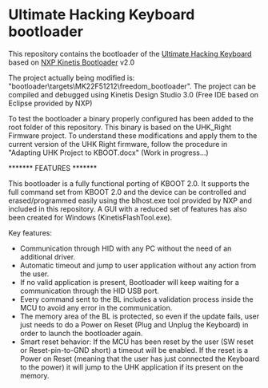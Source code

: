 # Ultimate Hacking Keyboard bootloader

This repository contains the bootloader of the [Ultimate Hacking Keyboard](https://ultimatehackingkeyboard.com/) based on [NXP Kinetis Bootloader](http://www.nxp.com/products/microcontrollers-and-processors/arm-processors/kinetis-cortex-m-mcus/kinetis-symbols-footprints-and-models/kinetis-bootloader:KBOOT) v2.0

The project actually being modified is: "bootloader\targets\MK22F51212\freedom_bootloader". The project can be compiled and debugged using Kinetis Design Studio 3.0 (Free IDE based on Eclipse provided by NXP) 

To test the bootloader a binary properly configured has been added to the root folder of this repository. This binary is based on the UHK_Right Firmware project. 
To understand these modifications and apply them to the current version of the UHK Right firmware, follow the procedure in "Adapting UHK Project to KBOOT.docx" (Work in progress...)

******* FEATURES *******

This bootloader is a fully functional porting of KBOOT 2.0. It supports the full command set from KBOOT 2.0 and the device can be controlled and erased/programmed easily using
the blhost.exe tool provided by NXP and included in this repository. A GUI with a reduced set of features has also been created for Windows (KinetisFlashTool.exe).

Key features:

 - Communication through HID with any PC without the need of an additional driver.
 - Automatic timeout and jump to user application without any action from the user.
 - If no valid application is present, Bootloader will keep waiting for a communication through the HID USB port.
 - Every command sent to the BL includes a validation process inside the MCU to avoid any error in the communication.
 - The memory area of the BL is protected, so even if the update fails, user just needs to do a Power on Reset (Plug and Unplug the Keyboard) in order to launch the bootloader again.
 - Smart reset behavior: If the MCU has been reset by the user (SW reset or Reset-pin-to-GND short) a timeout will be enabled.
 If the reset is a Power on Reset (meaning that the user has just connected the Keyboard to the power) it will jump to the
 UHK application if its present on the memory.
